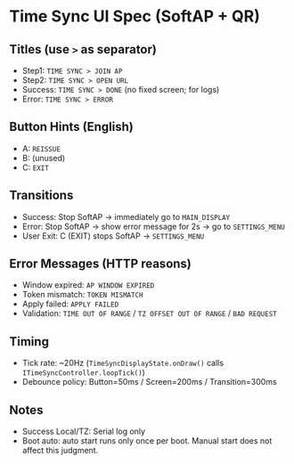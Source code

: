 # Time Sync UI Spec (SoftAP + QR)

## Titles (use `>` as separator)
- Step1: `TIME SYNC > JOIN AP`
- Step2: `TIME SYNC > OPEN URL`
- Success: `TIME SYNC > DONE` (no fixed screen; for logs)
- Error: `TIME SYNC > ERROR`

## Button Hints (English)
- A: `REISSUE`
- B: (unused)
- C: `EXIT`

## Transitions
- Success: Stop SoftAP → immediately go to `MAIN_DISPLAY`
- Error: Stop SoftAP → show error message for 2s → go to `SETTINGS_MENU`
- User Exit: C (EXIT) stops SoftAP → `SETTINGS_MENU`

## Error Messages (HTTP reasons)
- Window expired: `AP WINDOW EXPIRED`
- Token mismatch: `TOKEN MISMATCH`
- Apply failed: `APPLY FAILED`
- Validation: `TIME OUT OF RANGE` / `TZ OFFSET OUT OF RANGE` / `BAD REQUEST`

## Timing
- Tick rate: ~20Hz (`TimeSyncDisplayState.onDraw()` calls `ITimeSyncController.loopTick()`)
- Debounce policy: Button=50ms / Screen=200ms / Transition=300ms

## Notes
- Success Local/TZ: Serial log only
- Boot auto: auto start runs only once per boot. Manual start does not affect this judgment.

